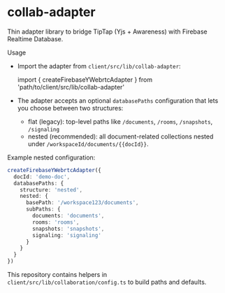 # collab-adapter

Thin adapter library to bridge TipTap (Yjs + Awareness) with Firebase Realtime Database.

Usage

- Import the adapter from `client/src/lib/collab-adapter`:

  import { createFirebaseYWebrtcAdapter } from 'path/to/client/src/lib/collab-adapter'

- The adapter accepts an optional `databasePaths` configuration that lets you choose between two structures:

  - flat (legacy): top-level paths like `/documents`, `/rooms`, `/snapshots`, `/signaling`
  - nested (recommended): all document-related collections nested under `/workspaceId/documents/{{docId}}`.

Example nested configuration:

```ts
createFirebaseYWebrtcAdapter({
  docId: 'demo-doc',
  databasePaths: {
    structure: 'nested',
    nested: {
      basePath: '/workspace123/documents',
      subPaths: {
        documents: 'documents',
        rooms: 'rooms',
        snapshots: 'snapshots',
        signaling: 'signaling'
      }
    }
  }
})
```

This repository contains helpers in `client/src/lib/collaboration/config.ts` to build paths and defaults.
